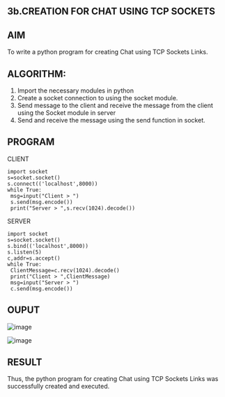 ## 3b.CREATION FOR CHAT USING TCP SOCKETS
## AIM
To write a python program for creating Chat using TCP Sockets Links.
## ALGORITHM:
1. Import the necessary modules in python
2. Create a socket connection to using the socket module.
3. Send message to the client and receive the message from the client using the Socket module in
 server
4. Send and receive the message using the send function in socket.
## PROGRAM
CLIENT

```
import socket
s=socket.socket()
s.connect(('localhost',8000))
while True:
 msg=input("Client > ")
 s.send(msg.encode())
 print("Server > ",s.recv(1024).decode())
```

SERVER
```
import socket
s=socket.socket()
s.bind(('localhost',8000))
s.listen(5)
c,addr=s.accept()
while True:
 ClientMessage=c.recv(1024).decode()
 print("Client > ",ClientMessage)
 msg=input("Server > ")
 c.send(msg.encode())
```



## OUPUT


![image](https://github.com/Pooja-sri45/3b_CHAT_USING_TCP_SOCKETS/assets/147081893/9848b835-f0e2-4ed8-8ae0-7d805f4661ae)








![image](https://github.com/Pooja-sri45/3b_CHAT_USING_TCP_SOCKETS/assets/147081893/ee9efe9d-cab8-4115-a70c-89fffa4947f3)




## RESULT
Thus, the python program for creating Chat using TCP Sockets Links was successfully 
created and executed.

